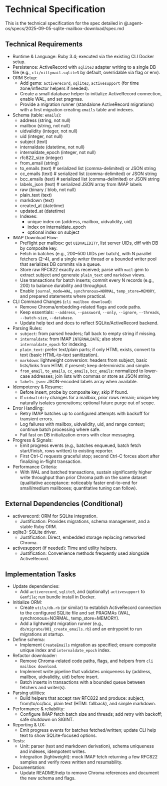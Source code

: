 # Technical Specification

This is the technical specification for the spec detailed in @.agent-os/specs/2025-09-05-sqlite-mailbox-download/spec.md

## Technical Requirements

- Runtime & Language: Ruby 3.4; executed via the existing CLI Docker setup.
- Persistence: ActiveRecord with `sqlite3` adapter writing to a single DB file (e.g., `cli/nittymail.sqlite3` by default, overridable via flag or env).
- ORM Setup:
  - Add gems: `activerecord`, `sqlite3`, `activesupport` (for time zone/inflector helpers if needed).
  - Create a small database helper to initialize ActiveRecord connection, enable WAL, and set pragmas.
  - Provide a migration runner (standalone ActiveRecord migrations) with a first migration creating `emails` table and indexes.
- Schema (table: `emails`):
  - address (string, not null)
  - mailbox (string, not null)
  - uidvalidity (integer, not null)
  - uid (integer, not null)
  - subject (text)
  - internaldate (datetime, not null)
  - internaldate_epoch (integer, not null)
  - rfc822_size (integer)
  - from_email (string)
  - to_emails (text)         # serialized list (comma-delimited) or JSON string
  - cc_emails (text)         # serialized list (comma-delimited) or JSON string
  - bcc_emails (text)        # serialized list (comma-delimited) or JSON string
  - labels_json (text)       # serialized JSON array from IMAP labels
  - raw (binary / blob, not null)
  - plain_text (text)
  - markdown (text)
  - created_at (datetime)
  - updated_at (datetime)
  - Indexes:
    - unique index on (address, mailbox, uidvalidity, uid)
    - index on internaldate_epoch
    - optional index on subject
- IMAP Download Flow:
  - Preflight per mailbox: get `UIDVALIDITY`, list server UIDs, diff with DB by composite key.
  - Fetch in batches (e.g., 200–500 UIDs per batch), with N parallel fetchers (2–4), and a single writer thread or a bounded writer pool that serializes DB commits via a queue.
  - Store raw RFC822 exactly as received; parse with `mail` gem to extract subject and generate `plain_text` and `markdown` views.
  - Use transactions for batch inserts; commit every N records (e.g., 200) to balance durability and throughput.
  - Enable `journal_mode=WAL`, `synchronous=NORMAL`, `temp_store=MEMORY`, and prepared statements where practical.
- CLI Command Changes (`cli mailbox download`):
  - Remove Chroma/embedding-related flags and code paths.
  - Keep essentials: `--address`, `--password`, `--only`, `--ignore`, `--threads`, `--batch-size`, `--database`.
  - Update help text and docs to reflect SQLite/ActiveRecord backend.
- Parsing Rules:
  - `subject`: from parsed headers; fall back to empty string if missing.
  - `internaldate`: from IMAP `INTERNALDATE`; also store `internaldate_epoch` for indexing.
  - `plain_text`: prefer text/plain parts; if only HTML exists, convert to text (basic HTML-to-text sanitization).
  - `markdown`: lightweight conversion: headers from subject, basic lists/links from HTML if present; keep deterministic and simple.
  - `from_email`, `to_emails`, `cc_emails`, `bcc_emails`: normalized to lower-case addresses; join lists with commas or store as JSON string.
  - `labels_json`: JSON-encoded labels array when available.
- Idempotency & Resume:
  - Before insert, probe by composite key; skip if found.
  - If `uidvalidity` changes for a mailbox, prior rows remain; unique key naturally isolates generations; optional future purge out of scope.
- Error Handling:
  - Retry IMAP batches up to configured attempts with backoff for transient errors.
  - Log failures with mailbox, uidvalidity, uid, and range context; continue batch processing where safe.
  - Fail fast on DB initialization errors with clear messaging.
- Progress & Signals:
  - Emit progress events (e.g., batches enqueued, batch fetch start/finish, rows written) to existing reporter.
  - First Ctrl-C requests graceful stop; second Ctrl-C forces abort after finalizing in-flight transaction.
- Performance Criteria:
  - With WAL and batched transactions, sustain significantly higher write throughput than prior Chroma path on the same dataset (qualitative acceptance: noticeably faster end-to-end for small/medium mailboxes; quantitative tuning can follow).

## External Dependencies (Conditional)

- activerecord: ORM for SQLite integration.
  - Justification: Provides migrations, schema management, and a stable Ruby ORM.
- sqlite3: SQLite driver.
  - Justification: Direct, embedded storage replacing networked Chroma.
- activesupport (if needed): Time and utility helpers.
  - Justification: Convenience methods frequently used alongside ActiveRecord.

## Implementation Tasks

- Update dependencies:
  - Add `activerecord`, `sqlite3`, and (optionally) `activesupport` to `Gemfile`; run bundle install in Docker.
- Initialize ORM:
  - Create `utils/db.rb` (or similar) to establish ActiveRecord connection to the configured SQLite file and set PRAGMAs (WAL, synchronous=NORMAL, temp_store=MEMORY).
  - Add a lightweight migration runner (e.g., `db/migrate/001_create_emails.rb`) and an entrypoint to run migrations at startup.
- Define schema:
  - Implement `CreateEmails` migration as specified; ensure composite unique index and `internaldate_epoch` index.
- Refactor downloader:
  - Remove Chroma-related code paths, flags, and helpers from `cli mailbox download`.
  - Implement write pipeline that validates uniqueness by (address, mailbox, uidvalidity, uid) before insert.
  - Batch inserts in transactions with a bounded queue between fetchers and writer(s).
- Parsing utilities:
  - Build helpers that accept raw RFC822 and produce: subject, from/to/cc/bcc, plain text (HTML fallback), and simple markdown.
- Performance & reliability:
  - Configure IMAP fetch batch size and threads; add retry with backoff; safe shutdown on SIGINT.
- Reporting & UX:
  - Emit progress events for batches fetched/written; update CLI help text to show SQLite-focused options.
- Tests:
  - Unit: parser (text and markdown derivation), schema uniqueness and indexes, idempotent writes.
  - Integration (lightweight): mock IMAP fetch returning a few RFC822 samples and verify rows written and resumability.
- Documentation:
  - Update README/help to remove Chroma references and document the new schema and flags.
